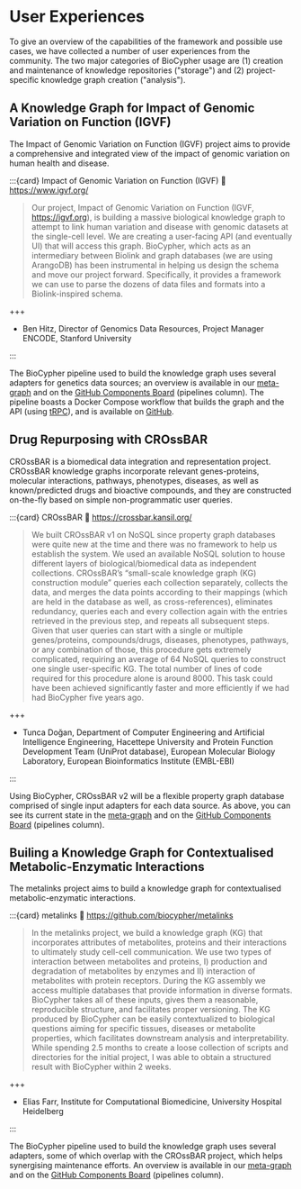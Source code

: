 # User Experiences
To give an overview of the capabilities of the framework and possible use cases,
we have collected a number of user experiences from the community. The two major
categories of BioCypher usage are (1) creation and maintenance of knowledge
repositories ("storage") and (2) project-specific knowledge graph creation
("analysis").

## A Knowledge Graph for Impact of Genomic Variation on Function (IGVF)

The Impact of Genomic Variation on Function (IGVF) project aims to provide a
comprehensive and integrated view of the impact of genomic variation on human
health and disease.

:::{card} Impact of Genomic Variation on Function (IGVF) 
:link: https://www.igvf.org/

> Our project, Impact of Genomic Variation on Function (IGVF, https://igvf.org),
> is building a massive biological knowledge graph to attempt to link human
> variation and disease with genomic datasets at the single-cell level. We are
> creating a user-facing API (and eventually UI) that will access this graph.
> BioCypher, which acts as an intermediary between Biolink and graph databases (we
> are using ArangoDB) has been instrumental in helping us design the schema and
> move our project forward. Specifically, it provides a framework we can use to
> parse the dozens of data files and formats into a Biolink-inspired schema.

+++

- Ben Hitz, Director of Genomics Data Resources, Project Manager ENCODE,
Stanford University

:::

The BioCypher pipeline used to build the knowledge graph uses several adapters
for genetics data sources; an overview is available in our
[meta-graph](metagraph) and on the [GitHub Components 
Board](https://github.com/orgs/biocypher/projects/3) (pipelines column). The
pipeline boasts a Docker Compose workflow that builds the graph and the API
(using [tRPC](https://trpc.io/)), and is available on 
[GitHub](https://github.com/IGVF-DACC/igvf-catalog).

## Drug Repurposing with CROssBAR

CROssBAR is a biomedical data integration and representation project. CROssBAR
knowledge graphs incorporate relevant genes-proteins, molecular interactions,
pathways, phenotypes, diseases, as well as known/predicted drugs and bioactive
compounds, and they are constructed on-the-fly based on simple non-programmatic
user queries.

:::{card} CROssBAR
:link: https://crossbar.kansil.org/

> We built CROssBAR v1 on NoSQL since property graph databases were quite new at
> the time and there was no framework to help us establish the system. We used an
> available NoSQL solution to house different layers of biological/biomedical data
> as independent collections. CROssBAR’s “small-scale knowledge graph (KG)
> construction module” queries each collection separately, collects the data, and
> merges the data points according to their mappings (which are held in the
> database as well, as cross-references), eliminates redundancy, queries each and
> every collection again with the entries retrieved in the previous step, and
> repeats all subsequent steps. Given that user queries can start with a single or
> multiple genes/proteins, compounds/drugs, diseases, phenotypes, pathways, or any
> combination of those, this procedure gets extremely complicated, requiring an
> average of 64 NoSQL queries to construct one single user-specific KG. The total
> number of lines of code required for this procedure alone is around 8000.
> This task could have been achieved significantly faster and more efficiently 
> if we had had BioCypher five years ago.

+++

- Tunca Doğan, Department of Computer Engineering and Artificial Intelligence
Engineering, Hacettepe University and Protein Function Development Team (UniProt
database), European Molecular Biology Laboratory, European Bioinformatics
Institute (EMBL-EBI)

:::

Using BioCypher, CROssBAR v2 will be a flexible property graph database
comprised of single input adapters for each data source. As above, you can see
its current state in the [meta-graph](metagraph) and on the [GitHub Components 
Board](https://github.com/orgs/biocypher/projects/3) (pipelines column).

## Builing a Knowledge Graph for Contextualised Metabolic-Enzymatic Interactions

The metalinks project aims to build a knowledge graph for contextualised
metabolic-enzymatic interactions.

:::{card} metalinks
:link: https://github.com/biocypher/metalinks

> In the metalinks project, we build a knowledge graph (KG) that incorporates
> attributes of metabolites, proteins and their interactions to ultimately study
> cell-cell communication. We use two types of interaction between metabolites and
> proteins, I) production and degradation of metabolites by enzymes and II)
> interaction of metabolites with protein receptors. During the KG assembly we
> access multiple databases that provide information in diverse formats. BioCypher
> takes all of these inputs, gives them a reasonable, reproducible structure, and
> facilitates proper versioning. The KG produced by BioCypher can be easily
> contextualized to biological questions aiming for specific tissues, diseases or
> metabolite properties, which facilitates downstream analysis and
> interpretability. While spending 2.5 months to create a loose collection of
> scripts and directories for the initial project, I was able to obtain a
> structured result with BioCypher within 2 weeks.

+++

- Elias Farr, Institute for Computational Biomedicine, University Hospital
Heidelberg

:::

The BioCypher pipeline used to build the knowledge graph uses several adapters,
some of which overlap with the CROssBAR project, which helps synergising
maintenance efforts. An overview is available in our
[meta-graph](metagraph) and on the [GitHub Components
Board](https://github.com/orgs/biocypher/projects/3) (pipelines column).
